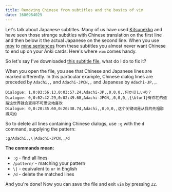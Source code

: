 ```yaml
---
title: Removing Chinese from subtitles and the basics of vim
date: 1606984029
---
```


Let's talk about Japanese subtitles. Many of us have used [Kitsunekko](resources.html#japanese-subtitles)
and have seen those strange subtitles with Chinese translation on the first line and then below it
the actual Japanese on the second line. When you use [mpv](https://mpv.io/) to
[mine sentences](https://github.com/Ajatt-Tools/mpvacious) from these subtitles
you almost never want Chinese to end up on your Anki cards. Here's where `vim` comes handy.

So let's say I've downloaded
[this subtitle file](https://kitsunekko.net/subtitles/japanese/Adachi%20to%20Shimamura/[YG][Adachi%20to%20Shimamura][08][1080P%20HEVC-10bit%20AAC].ass),
what do I do to fix it?

When you open the file, you see that Chinese and Japanese lines are marked differently.
In this particular example, Chinese dialog lines are preceded by `Adachi,,` and `Adachi-JPCN,,`
and Japanese by `Adachi-JP,,`.

```
Dialogue: 1,0:03:56.13,0:03:57.24,Adachi-JP,,0,0,0,,何かほしいの？
Dialogue: 0,0:02:42.29,0:02:49.68,Adachi-JPCN,,0,0,0,,{\blur1}有你在的道路这世界就会变得不可思议地喜欢
Dialogue: 0,0:20:35.60,0:20:38.74,Adachi,,0,0,0,,这个关键词是从我的先祖那得来的
```

So to delete all lines containing Chinese dialogs, use `:g` with the `d` command,
supplying the pattern:

```
:g/Adachi,,\|Adachi-JPCN,,/d
```

**The commands mean:**
* `:g` - find all lines
* `/pattern/` - matching your pattern
* `\|` - equivalent to `or` in English
* `/d` - delete the matched lines

And you're done! Now you can save the file and exit `vim` by pressing `ZZ`.
